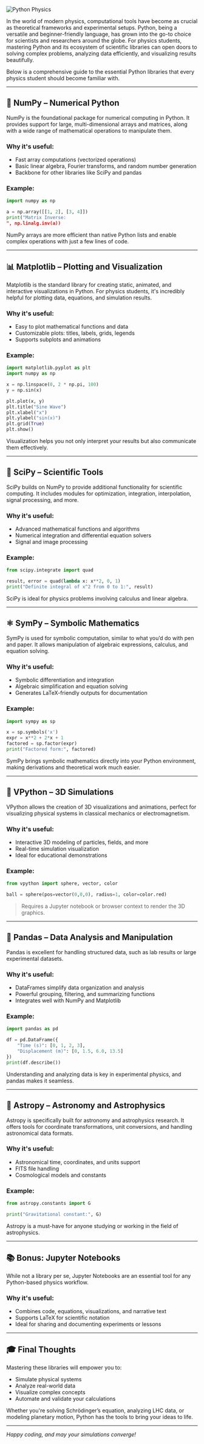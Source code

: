 
![Python Physics](https://upload.wikimedia.org/wikipedia/commons/c/c3/Python-logo-notext.svg)

In the world of modern physics, computational tools have become as crucial as theoretical frameworks and experimental setups. Python, being a versatile and beginner-friendly language, has grown into the go-to choice for scientists and researchers around the globe. For physics students, mastering Python and its ecosystem of scientific libraries can open doors to solving complex problems, analyzing data efficiently, and visualizing results beautifully.

Below is a comprehensive guide to the essential Python libraries that every physics student should become familiar with.

---

## 🧮 NumPy – Numerical Python

NumPy is the foundational package for numerical computing in Python. It provides support for large, multi-dimensional arrays and matrices, along with a wide range of mathematical operations to manipulate them.

### Why it's useful:
- Fast array computations (vectorized operations)
- Basic linear algebra, Fourier transforms, and random number generation
- Backbone for other libraries like SciPy and pandas

### Example:
```python
import numpy as np

a = np.array([[1, 2], [3, 4]])
print("Matrix Inverse:
", np.linalg.inv(a))
```

NumPy arrays are more efficient than native Python lists and enable complex operations with just a few lines of code.

---

## 📊 Matplotlib – Plotting and Visualization

Matplotlib is the standard library for creating static, animated, and interactive visualizations in Python. For physics students, it's incredibly helpful for plotting data, equations, and simulation results.

### Why it's useful:
- Easy to plot mathematical functions and data
- Customizable plots: titles, labels, grids, legends
- Supports subplots and animations

### Example:
```python
import matplotlib.pyplot as plt
import numpy as np

x = np.linspace(0, 2 * np.pi, 100)
y = np.sin(x)

plt.plot(x, y)
plt.title("Sine Wave")
plt.xlabel("x")
plt.ylabel("sin(x)")
plt.grid(True)
plt.show()
```

Visualization helps you not only interpret your results but also communicate them effectively.

---

## 📐 SciPy – Scientific Tools

SciPy builds on NumPy to provide additional functionality for scientific computing. It includes modules for optimization, integration, interpolation, signal processing, and more.

### Why it's useful:
- Advanced mathematical functions and algorithms
- Numerical integration and differential equation solvers
- Signal and image processing

### Example:
```python
from scipy.integrate import quad

result, error = quad(lambda x: x**2, 0, 1)
print("Definite integral of x^2 from 0 to 1:", result)
```

SciPy is ideal for physics problems involving calculus and linear algebra.

---

## ⚛️ SymPy – Symbolic Mathematics

SymPy is used for symbolic computation, similar to what you’d do with pen and paper. It allows manipulation of algebraic expressions, calculus, and equation solving.

### Why it's useful:
- Symbolic differentiation and integration
- Algebraic simplification and equation solving
- Generates LaTeX-friendly outputs for documentation

### Example:
```python
import sympy as sp

x = sp.symbols('x')
expr = x**2 + 2*x + 1
factored = sp.factor(expr)
print("Factored form:", factored)
```

SymPy brings symbolic mathematics directly into your Python environment, making derivations and theoretical work much easier.

---

## 🎢 VPython – 3D Simulations

VPython allows the creation of 3D visualizations and animations, perfect for visualizing physical systems in classical mechanics or electromagnetism.

### Why it's useful:
- Interactive 3D modeling of particles, fields, and more
- Real-time simulation visualization
- Ideal for educational demonstrations

### Example:
```python
from vpython import sphere, vector, color

ball = sphere(pos=vector(0,0,0), radius=1, color=color.red)
```

> Requires a Jupyter notebook or browser context to render the 3D graphics.

---

## 🧪 Pandas – Data Analysis and Manipulation

Pandas is excellent for handling structured data, such as lab results or large experimental datasets.

### Why it's useful:
- DataFrames simplify data organization and analysis
- Powerful grouping, filtering, and summarizing functions
- Integrates well with NumPy and Matplotlib

### Example:
```python
import pandas as pd

df = pd.DataFrame({
    "Time (s)": [0, 1, 2, 3],
    "Displacement (m)": [0, 1.5, 6.0, 13.5]
})
print(df.describe())
```

Understanding and analyzing data is key in experimental physics, and pandas makes it seamless.

---

## 🚀 Astropy – Astronomy and Astrophysics

Astropy is specifically built for astronomy and astrophysics research. It offers tools for coordinate transformations, unit conversions, and handling astronomical data formats.

### Why it's useful:
- Astronomical time, coordinates, and units support
- FITS file handling
- Cosmological models and constants

### Example:
```python
from astropy.constants import G

print("Gravitational constant:", G)
```

Astropy is a must-have for anyone studying or working in the field of astrophysics.

---

## 📚 Bonus: Jupyter Notebooks

While not a library per se, Jupyter Notebooks are an essential tool for any Python-based physics workflow.

### Why it's useful:
- Combines code, equations, visualizations, and narrative text
- Supports LaTeX for scientific notation
- Ideal for sharing and documenting experiments or lessons

---

## 🎓 Final Thoughts

Mastering these libraries will empower you to:
- Simulate physical systems
- Analyze real-world data
- Visualize complex concepts
- Automate and validate your calculations

Whether you're solving Schrödinger’s equation, analyzing LHC data, or modeling planetary motion, Python has the tools to bring your ideas to life.

---

*Happy coding, and may your simulations converge!*